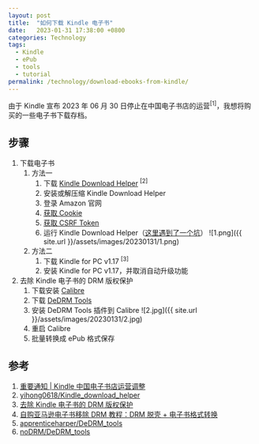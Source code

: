```yaml
---
layout: post
title:  "如何下载 Kindle 电子书"
date:   2023-01-31 17:38:00 +0800
categories: Technology
tags:
  - Kindle
  - ePub
  - tools
  - tutorial
permalink: /technology/download-ebooks-from-kindle/
---
```


由于 Kindle 宣布 2023 年 06 月 30 日停止在中国电子书店的运营<sup>[1]</sup>，我想将购买的一些电子书下载存档。

## 步骤

1. 下载电子书
   1. 方法一
      1. 下载 [Kindle Download Helper](https://github.com/yihong0618/Kindle_download_helper/releases) <sup>[2]</sup>
      2. 安装或解压缩 Kindle Download Helper
      3. 登录 Amazon 官网
      4. [获取 Cookie](https://github.com/yihong0618/Kindle_download_helper#%E8%8E%B7%E5%8F%96-cookie)
      5. [获取 CSRF Token](https://github.com/yihong0618/Kindle_download_helper#%E8%8E%B7%E5%8F%96-csrf-token)
      6. 运行 Kindle Download Helper（[这里遇到了一个坑](https://github.com/yihong0618/Kindle_download_helper/issues/89)）
      ![1.png]({{ site.url }}/assets/images/20230131/1.png)
   2. 方法二
      1. 下载 Kindle for PC v1.17 <sup>[3]</sup>
      2. 安装 Kindle for PC v1.17，并取消自动升级功能
2. 去除 Kindle 电子书的 DRM 版权保护
   1. 下载安装 [Calibre](https://calibre-ebook.com/download)
   2. 下载 [DeDRM Tools](https://github.com/noDRM/DeDRM_tools/releases/tag/v10.0.2)
   3. 安装 DeDRM Tools 插件到 Calibre
    ![2.jpg]({{ site.url }}/assets/images/20230131/2.jpg)
   4. 重启 Calibre
   5. 批量转换成 ePub 格式保存

## 参考

1. [重要通知 \| Kindle 中国电子书店运营调整](https://mp.weixin.qq.com/s/jJG36Hbrw2-ZeUT3aDXKBA)
2. [yihong0618/Kindle_download_helper](https://github.com/yihong0618/Kindle_download_helper)
3. [去除 Kindle 电子书的 DRM 版权保护](https://blog.mzihen.com/kindle-drm-removal/)
4. [自购亚马逊电子书移除 DRM 教程：DRM 脱壳 + 电子书格式转换](https://zhuanlan.zhihu.com/p/58851910)
5. [apprenticeharper/DeDRM_tools](https://github.com/apprenticeharper/DeDRM_tools)
6. [noDRM/DeDRM_tools](https://github.com/noDRM/DeDRM_tools)
